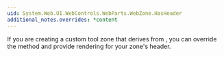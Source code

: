 ```yaml
---
uid: System.Web.UI.WebControls.WebParts.WebZone.HasHeader
additional_notes.overrides: *content
---
```


<p>If you are creating a custom tool zone that derives from <xref href="System.Web.UI.WebControls.WebParts.ToolZone"></xref>, you can override the <xref href="System.Web.UI.WebControls.WebParts.WebZone.RenderHeader(System.Web.UI.HtmlTextWriter)"></xref> method and provide rendering for your zone's header.</p>


